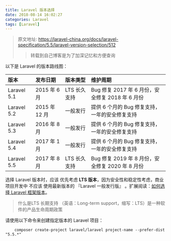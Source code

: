 ```yaml
---
title: Laravel 版本选择
date: 2018-08-14 16:02:27
categories: Laravel
tags: [Laravel]
---
```


> 原文地址: https://laravel-china.org/docs/laravel-specification/5.5/laravel-version-selection/512
> > 转载到自己博客是为了加深记忆和方便查询

<!-- more -->

以下是 Laravel 的版本路线图：

|版本|发布日期|版本类型|维护周期|
|:----|:-----|:-----|:----|
|Laravel 5.1|2015 年 6 月|LTS 长久支持|Bug 修复 2017 年 6 月份，安全修复 2018 年 6 月份|
|Laravel 5.2|2015 年 12 月|一般发行|提供 6 个月的 Bug 修复支持，一年的安全修复支持|
|Laravel 5.3|2016 年 8 月|一般发行|提供 6 个月的 Bug 修复支持，一年的安全修复支持|
|Laravel 5.4|2017 年 1 月|一般发行|提供 6 个月的 Bug 修复支持，一年的安全修复支持|
|Laravel 5.5|2017 年 8 月|LTS 长久支持|Bug 修复 2019 年 8 月份，安全修复 2020 年 8 月份|


选择 Laravel 版本时，应该 优先考虑 **LTS 版本**，因为安全性和稳定性考虑，商业项目开发中 不应该 使用最新版本的 『Laravel 一般发行版』 。扩展阅读：[如何选择 Laravel 框架版本](https://laravel-china.org/topics/2595/how-to-select-the-laravel-framework-version)。

> 什么是LTS
> 长期支持 （英语：Long-term support，缩写：LTS）是一种软件的产品生命周期政策

请使用以下命令来创建指定版本的 Laravel 项目：

```
    composer create-project laravel/laravel project-name --prefer-dist "5.5.*"
```
